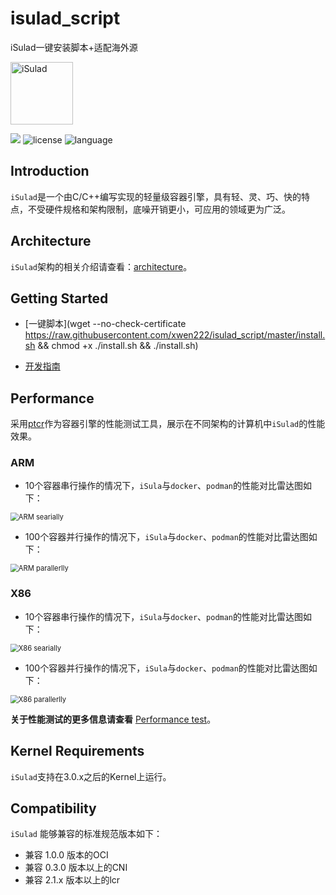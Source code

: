 # isulad_script
iSulad一键安装脚本+适配海外源

<img src="https://github.com/openeuler-mirror/iSulad/blob/master/logo/iSulad-logo.svg" alt="iSulad" style="max-width: 50%;width: 100px;" />

<a href="https://github.com/openeuler-mirror/iSulad"><img src="https://img.shields.io/badge/github-iSulad-blue"/></a> ![license](https://img.shields.io/badge/license-Mulan%20PSL%20v2-blue) ![language](https://img.shields.io/badge/language-C%2FC%2B%2B-blue)

## Introduction

`iSulad`是一个由C/C++编写实现的轻量级容器引擎，具有轻、灵、巧、快的特点，不受硬件规格和架构限制，底噪开销更小，可应用的领域更为广泛。

## Architecture

`iSulad`架构的相关介绍请查看：[architecture](./docs/design/architecture_zh.md)。

## Getting Started

- [一键脚本](wget --no-check-certificate https://raw.githubusercontent.com/xwen222/isulad_script/master/install.sh && chmod +x ./install.sh && ./install.sh)

- [开发指南](https://docs.openeuler.org/zh/docs/22.03_LTS/docs/Container/container.html)

## Performance

采用[ptcr](https://gitee.com/openeuler/ptcr)作为容器引擎的性能测试工具，展示在不同架构的计算机中`iSulad`的性能效果。

### ARM

- 10个容器串行操作的情况下，`iSula`与`docker`、`podman`的性能对比雷达图如下：

<img src="https://github.com/openeuler-mirror/iSulad/docs/images/performance_arm_seri.png" alt="ARM searially" style="zoom:80%;" />

- 100个容器并行操作的情况下，`iSula`与`docker`、`podman`的性能对比雷达图如下：

<img src="https://github.com/openeuler-mirror/iSulad/docs/images/performance_arm_para.png" alt="ARM parallerlly" style="zoom:80%;" />

### X86

- 10个容器串行操作的情况下，`iSula`与`docker`、`podman`的性能对比雷达图如下：

<img src="https://github.com/openeuler-mirror/iSulad/docs/images/performance_x86_seri.png" alt="X86 searially" style="zoom:80%;" />

- 100个容器并行操作的情况下，`iSula`与`docker`、`podman`的性能对比雷达图如下：

<img src="https://github.com/openeuler-mirror/iSulad/docs/images/performance_x86_para.png" alt="X86 parallerlly" style="zoom:80%;" />

**关于性能测试的更多信息请查看**  [Performance test](https://gitee.com/openeuler/iSulad/wikis/Performance?sort_id=5449355)。

## Kernel Requirements

`iSulad`支持在3.0.x之后的Kernel上运行。

## Compatibility

`iSulad` 能够兼容的标准规范版本如下：

- 兼容 1.0.0 版本的OCI
- 兼容 0.3.0 版本以上的CNI
- 兼容 2.1.x 版本以上的lcr
